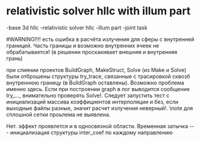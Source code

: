 # relativistic solver hllc with illum part

-base 3d hllc 
-relativistic solver hllc
-illum part
-joint task


#WARNING!!!!
есть ошибка в расчёта излучения для сферы с внутренней границей. 
Часть границы и возможно внутренних ячеек не обрабатывается! (в решении проскакивает внешняя и внутренняя грань)

при слиянии проектов BuildGraph, MakeStruct, Solve (из Make и Solve) были отброшены структуры 
try_trace, связанные с трасировкой сквозб внутреннюю границу (в BuildGraph оставлены).
 Возможно проблема именно здесь. Если при построении graph в лог выводится сообщение try_...,
внимательно проверять Solve!. Следует запустить тест с инициализаций массива коэффициентов интерполяции и без,
если выходные файлы разные, значит расчет излучения неверный!. 
\note для сплошной сетки проьлема не выявлена.

Нет. эффект проявлется и в односвязной области. Временная затычка --- инициализация структуры 
inter_coef по каждому направлению